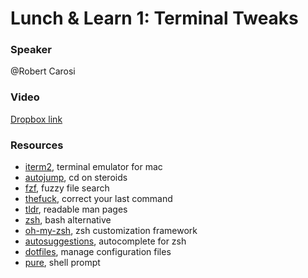 # Lunch & Learn 1: Terminal Tweaks

### Speaker
@Robert Carosi

### Video
[Dropbox link](https://drive.google.com/open?id=1K7Vf24mw4qoIWstEiDqt1ftGkZGxWNBR)

### Resources
- [iterm2](https://www.iterm2.com/), terminal emulator for mac
- [autojump](https://github.com/wting/autojump), cd on steroids
- [fzf](https://github.com/junegunn/fzf), fuzzy file search
- [thefuck](https://github.com/nvbn/thefuck), correct your last command
- [tldr](https://github.com/tldr-pages/tldr), readable man pages
- [zsh](http://www.zsh.org/), bash alternative
- [oh-my-zsh](https://github.com/robbyrussell/oh-my-zsh), zsh customization framework
- [autosuggestions](https://github.com/zsh-users/zsh-autosuggestions), autocomplete for zsh
- [dotfiles](https://github.com/holman/dotfiles/), manage configuration files
- [pure](https://github.com/sindresorhus/pure), shell prompt
